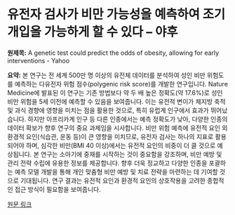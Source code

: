 # 유전자 검사가 비만 가능성을 예측하여 조기 개입을 가능하게 할 수 있다 – 야후

**원제목:** A genetic test could predict the odds of obesity, allowing for early interventions - Yahoo

**요약:** 본 연구는 전 세계 500만 명 이상의 유전체 데이터를 분석하여 성인 비만 위험도를 예측하는 다유전자 위험 점수(polygenic risk score)를 개발한 연구입니다.  Nature Medicine에 발표된 이 연구는 기존 방법보다 약 두 배 높은 정확도(약 17.6%)로 성인 비만 위험을 5세 이전에 예측할 수 있음을 보여줍니다.  이는 유전적 변이가 체지방 축적 및 과식 경향에 영향을 미치는 점을 활용한 것으로,  특히 유럽계 인구에서 효과가 뛰어났습니다.  하지만 아프리카계 인구 등 다른 인종에서는 예측 정확도가 낮아,  다양한 인종의 데이터 확보가 향후 연구의 중요 과제임을 시사합니다.  비만 위험 예측에 유전적 요인 외 환경적 요인(식습관, 운동 등)이 큰 영향을 미치므로, 유전자 검사는 하나의 지표로 활용되어야 하며,  심각한 비만(BMI 40 이상)에서는 유전적 요인의 비중이 더 클 것으로 예상됩니다.  본 연구는 소아기에 중재를 시작하는 것이 중요함을 강조하며,  비만 예방 및 관리 전략 수립에 유용한 정보를 제공합니다.  향후 더욱 정교하고 다양한 인종을 포괄하는 예측 모델 개발을 통해 개인 맞춤형 비만 예방 및 치료 전략을 마련하는 데 기여할 것으로 기대됩니다.  연구 결과는 유전적 요인과 환경적 요인의 상호작용을 고려한 종합적인 접근 방식이 필요함을 보여줍니다.

[원문 링크](https://www.yahoo.com/news/genetic-test-could-predict-odds-090040830.html)
